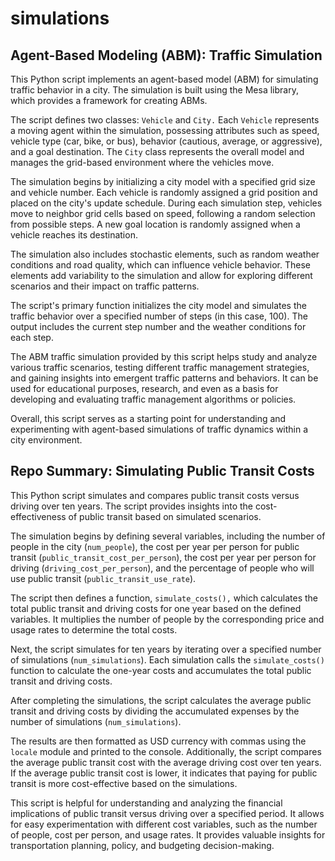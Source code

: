 # simulations
## Agent-Based Modeling (ABM): Traffic Simulation

This Python script implements an agent-based model (ABM) for simulating traffic behavior in a city. The simulation is built using the Mesa library, which provides a framework for creating ABMs.

The script defines two classes: `Vehicle` and `City.` Each `Vehicle` represents a moving agent within the simulation, possessing attributes such as speed, vehicle type (car, bike, or bus), behavior (cautious, average, or aggressive), and a goal destination. The `City` class represents the overall model and manages the grid-based environment where the vehicles move.

The simulation begins by initializing a city model with a specified grid size and vehicle number. Each vehicle is randomly assigned a grid position and placed on the city's update schedule. During each simulation step, vehicles move to neighbor grid cells based on speed, following a random selection from possible steps. A new goal location is randomly assigned when a vehicle reaches its destination.

The simulation also includes stochastic elements, such as random weather conditions and road quality, which can influence vehicle behavior. These elements add variability to the simulation and allow for exploring different scenarios and their impact on traffic patterns.

The script's primary function initializes the city model and simulates the traffic behavior over a specified number of steps (in this case, 100). The output includes the current step number and the weather conditions for each step.

The ABM traffic simulation provided by this script helps study and analyze various traffic scenarios, testing different traffic management strategies, and gaining insights into emergent traffic patterns and behaviors. It can be used for educational purposes, research, and even as a basis for developing and evaluating traffic management algorithms or policies.

Overall, this script serves as a starting point for understanding and experimenting with agent-based simulations of traffic dynamics within a city environment.

## Repo Summary: Simulating Public Transit Costs

This Python script simulates and compares public transit costs versus driving over ten years. The script provides insights into the cost-effectiveness of public transit based on simulated scenarios.

The simulation begins by defining several variables, including the number of people in the city (`num_people`), the cost per year per person for public transit (`public_transit_cost_per_person`), the cost per year per person for driving (`driving_cost_per_person`), and the percentage of people who will use public transit (`public_transit_use_rate`).

The script then defines a function, `simulate_costs(),` which calculates the total public transit and driving costs for one year based on the defined variables. It multiplies the number of people by the corresponding price and usage rates to determine the total costs.

Next, the script simulates for ten years by iterating over a specified number of simulations (`num_simulations`). Each simulation calls the `simulate_costs()` function to calculate the one-year costs and accumulates the total public transit and driving costs.

After completing the simulations, the script calculates the average public transit and driving costs by dividing the accumulated expenses by the number of simulations (`num_simulations`).

The results are then formatted as USD currency with commas using the `locale` module and printed to the console. Additionally, the script compares the average public transit cost with the average driving cost over ten years. If the average public transit cost is lower, it indicates that paying for public transit is more cost-effective based on the simulations.

This script is helpful for understanding and analyzing the financial implications of public transit versus driving over a specified period. It allows for easy experimentation with different cost variables, such as the number of people, cost per person, and usage rates. It provides valuable insights for transportation planning, policy, and budgeting decision-making.
